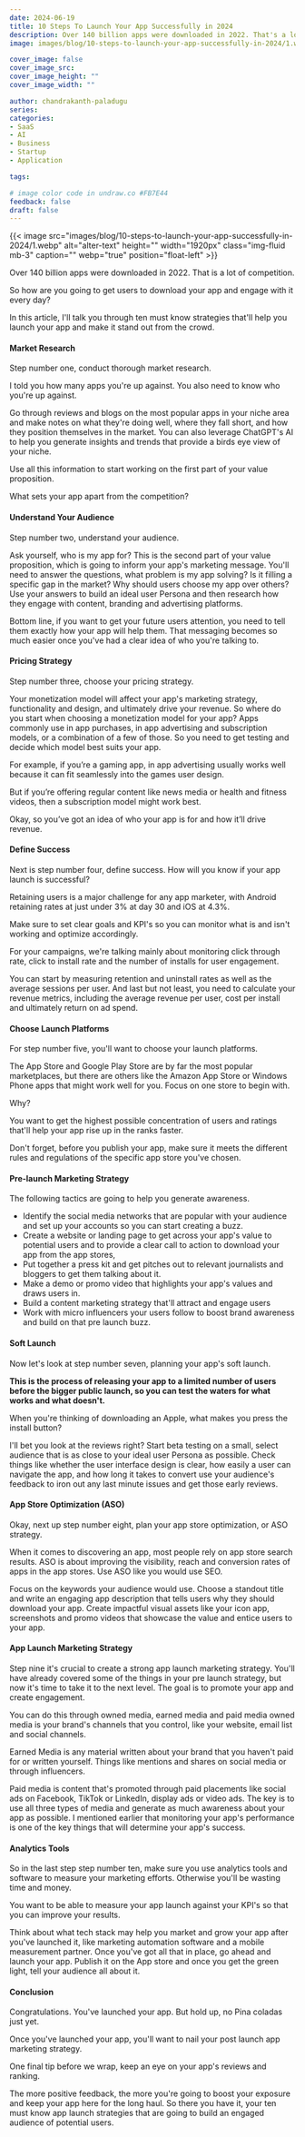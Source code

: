 ```yaml
---
date: 2024-06-19
title: 10 Steps To Launch Your App Successfully in 2024
description: Over 140 billion apps were downloaded in 2022. That's a lot of competition. So how are you going to get users to download your app and engage with it every day?
image: images/blog/10-steps-to-launch-your-app-successfully-in-2024/1.webp

cover_image: false
cover_image_src: 
cover_image_height: ""
cover_image_width: ""

author: chandrakanth-paladugu
series: 
categories:
- SaaS
- AI
- Business
- Startup
- Application

tags:

# image color code in undraw.co #FB7E44 
feedback: false
draft: false
---
```


{{< image src="images/blog/10-steps-to-launch-your-app-successfully-in-2024/1.webp" alt="alter-text" height="" width="1920px" class="img-fluid mb-3" caption="" webp="true" position="float-left" >}}

Over 140 billion apps were downloaded in 2022. That is a lot of competition.

So how are you going to get users to download your app and engage with it every day? 

In this article, I'll talk you through ten must know strategies that'll help you launch your app and make it stand out from the crowd.

#### Market Research

Step number one, conduct thorough market research.

I told you how many apps you're up against. You also need to know who you're up against.

Go through reviews and blogs on the most popular apps in your niche area and make notes on what they're doing well, where they fall short, and how they position themselves in the market. You can also leverage ChatGPT's AI to help you generate insights and trends that provide a birds eye view of your niche. 

Use all this information to start working on the first part of your value proposition.

What sets your app apart from the competition?

#### Understand Your Audience

Step number two, understand your audience. 

Ask yourself, who is my app for? This is the second part of your value proposition, which is going to inform your app's marketing message. You'll need to answer the questions, what problem is my app solving? Is it filling a specific gap in the market? Why should users choose my app over others? Use your answers to build an ideal user Persona and then research how they engage with content, branding and advertising platforms.

Bottom line, if you want to get your future users attention, you need to tell them exactly how your app will help them. That messaging becomes so much easier once you've had a clear idea of who you're talking to.

#### Pricing Strategy

Step number three, choose your pricing strategy.

Your monetization model will affect your app's marketing strategy, functionality and design, and ultimately drive your revenue. So where do you start when choosing a monetization model for your app? Apps commonly use in app purchases, in app advertising and subscription models, or a combination of a few of those. So you need to get testing and decide which model best suits your app.

For example, if you’re a gaming app, in app advertising usually works well because it can fit seamlessly into the games user design. 

But if you’re offering regular content like news media or health and fitness videos, then a subscription model might work best. 

Okay, so you’ve got an idea of who your app is for and how it’ll drive revenue.

#### Define Success

Next is step number four, define success. How will you know if your app launch is successful?

Retaining users is a major challenge for any app marketer, with Android retaining rates at just under 3% at day 30 and iOS at 4.3%. 

Make sure to set clear goals and KPI's so you can monitor what is and isn't working and optimize accordingly. 

For your campaigns, we're talking mainly about monitoring click through rate, click to install rate and the number of installs for user engagement.

You can start by measuring retention and uninstall rates as well as the average sessions per user. And last but not least, you need to calculate your revenue metrics, including the average revenue per user, cost per install and ultimately return on ad spend. 

#### Choose Launch Platforms

For step number five, you'll want to choose your launch platforms.

The App Store and Google Play Store are by far the most popular marketplaces, but there are others like the Amazon App Store or Windows Phone apps that might work well for you. Focus on one store to begin with. 

Why? 

You want to get the highest possible concentration of users and ratings that'll help your app rise up in the ranks faster.

Don't forget, before you publish your app, make sure it meets the different rules and regulations of the specific app store you've chosen. 

#### Pre-launch Marketing Strategy

The following tactics are going to help you generate awareness.

- Identify the social media networks that are popular with your audience and set up your accounts so you can start creating a buzz.
- Create a website or landing page to get across your app's value to potential users and to provide a clear call to action to download your app from the app stores,
- Put together a press kit and get pitches out to relevant journalists and bloggers to get them talking about it.
- Make a demo or promo video that highlights your app's values and draws users in.
- Build a content marketing strategy that'll attract and engage users
- Work with micro influencers your users follow to boost brand awareness and build on that pre launch buzz.

#### Soft Launch

Now let's look at step number seven, planning your app's soft launch. 

**This is the process of releasing your app to a limited number of users before the bigger public launch, so you can test the waters for what works and what doesn't.**

When you're thinking of downloading an Apple, what makes you press the install button? 

I'll bet you look at the reviews right? Start beta testing on a small, select audience that is as close to your ideal user Persona as possible. Check things like whether the user interface design is clear, how easily a user can navigate the app, and how long it takes to convert use your audience's feedback to iron out any last minute issues and get those early reviews. 

#### App Store Optimization (ASO)

Okay, next up step number eight, plan your app store optimization, or ASO strategy.

When it comes to discovering an app, most people rely on app store search results. ASO is about improving the visibility, reach and conversion rates of apps in the app stores. Use ASO like you would use SEO.

Focus on the keywords your audience would use. Choose a standout title and write an engaging app description that tells users why they should download your app. Create impactful visual assets like your icon app, screenshots and promo videos that showcase the value and entice users to your app.

#### App Launch Marketing Strategy

Step nine it's crucial to create a strong app launch marketing strategy. You'll have already covered some of the things in your pre launch strategy, but now it's time to take it to the next level. The goal is to promote your app and create engagement.

You can do this through owned media, earned media and paid media owned media is your brand's channels that you control, like your website, email list and social channels. 

Earned Media is any material written about your brand that you haven't paid for or written yourself. Things like mentions and shares on social media or through influencers.

Paid media is content that's promoted through paid placements like social ads on Facebook, TikTok or LinkedIn, display ads or video ads. The key is to use all three types of media and generate as much awareness about your app as possible. I mentioned earlier that monitoring your app's performance is one of the key things that will determine your app's success.

#### Analytics Tools

So in the last step step number ten, make sure you use analytics tools and software to measure your marketing efforts. Otherwise you'll be wasting time and money. 

You want to be able to measure your app launch against your KPI's so that you can improve your results.

Think about what tech stack may help you market and grow your app after you've launched it, like marketing automation software and a mobile measurement partner. Once you've got all that in place, go ahead and launch your app. Publish it on the App store and once you get the green light, tell your audience all about it.

#### Conclusion

Congratulations. You've launched your app. But hold up, no Pina coladas just yet.

Once you've launched your app, you'll want to nail your post launch app marketing strategy.

One final tip before we wrap, keep an eye on your app's reviews and ranking.

The more positive feedback, the more you're going to boost your exposure and keep your app here for the long haul. So there you have it, your ten must know app launch strategies that are going to build an engaged audience of potential users.


